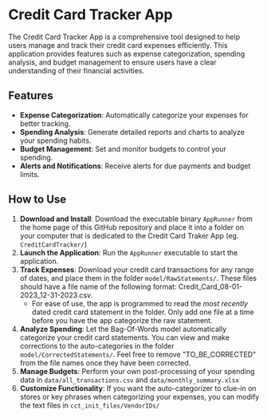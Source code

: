 # Credit Card Tracker App

The Credit Card Tracker App is a comprehensive tool designed to help users manage and track their credit card expenses efficiently. This application provides features such as expense categorization, spending analysis, and budget management to ensure users have a clear understanding of their financial activities.

## Features

- **Expense Categorization**: Automatically categorize your expenses for better tracking.
- **Spending Analysis**: Generate detailed reports and charts to analyze your spending habits.
- **Budget Management**: Set and monitor budgets to control your spending.
- **Alerts and Notifications**: Receive alerts for due payments and budget limits.

## How to Use

1. **Download and Install**: Download the executable binary `AppRunner` from the home page of this GitHub repository and place it into a folder on your computer that is dedicated to the Credit Card Traker App (eg. `CreditCardTracker/`)
2. **Launch the Application**: Run the `AppRunner` executable to start the application.
3. **Track Expenses**: Download your credit card transactions for any range of dates, and place them in the folder `model/RawStatements/`. These files should have a file name of the following format: Credit_Card_08-01-2023_12-31-2023.csv.
    - For ease of use, the app is programmed to read the _most recently_ dated credit card statement in the folder. Only add one file at a time before you have the app categorize the raw statement.
4. **Analyze Spending**: Let the Bag-Of-Words model automatically categorize your credit card statements. You can view and make corrections to the auto-categories in the folder `model/CorrectedStatements/`. Feel free to remove "TO_BE_CORRECTED" from the file names once they have been corrected.
5. **Manage Budgets**: Perform your own post-processing of your spending data in `data/all_transactions.csv` and `data/monthly_summary.xlsx`
6. **Customize Functionality**: If you want the auto-categorizer to clue-in on stores or key phrases when categorizing your expenses, you can modify the text files in `cct_init_files/VendorIDs/`
